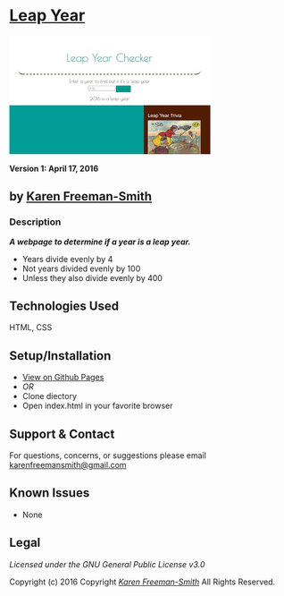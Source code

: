 # [Leap Year](http://karenfreemansmith.github.io/leapyear)
![project screenshot](/img/screenshot.jpg)

__Version 1: April 17, 2016__
## by [Karen Freeman-Smith](http://karenfreemansmith.github.io)

### Description
__*A webpage to determine if a year is a leap year.*__

* Years divide evenly by 4
* Not years divided evenly by 100
* Unless they also divide evenly by 400

## Technologies Used
HTML, CSS

## Setup/Installation
* [View on Github Pages](https://karenfreemansmith.github.io/EpicIntroWk1-PetWebsite)
* _OR_
* Clone diectory 
* Open index.html in your favorite browser

## Support & Contact
For questions, concerns, or suggestions please email karenfreemansmith@gmail.com

## Known Issues
* None

## Legal
*Licensed under the GNU General Public License v3.0*

Copyright (c) 2016 Copyright _[Karen Freeman-Smith](https://karenfreemansmith.github.io)_ All Rights Reserved.
